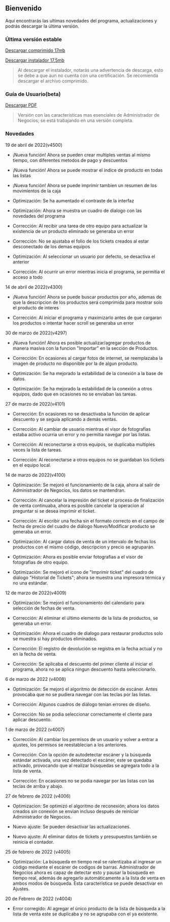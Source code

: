 ## Bienvenido

Aquí encontrarás las ultimas novedades del programa, actualizaciones y podrás descargar la última versión.

### Última versión estable
[Descargar comprimido 17mb](https://github.com/adnsware/administradordenegocios/raw/gh-pages/adn_setup.rar)

[Descargar instalador 17.5mb](https://github.com/adnsware/administradordenegocios/raw/gh-pages/adn_setup.exe)
>Al descargar el instalador, notarás una advertencia de descarga, esto se debe a que aun no cuenta con una certificación. Se recomienda descargar el archivo comprimido.

### Guía de Usuario(beta)
[Descargar PDF](https://github.com/adnsware/administradordenegocios/raw/gh-pages/Guia%20Administrador%20de%20Negocios.pdf)
>Versión con las caracteristicas mas esenciales de Administrador de Negocios; se está trabajando en una versión completa.

### Novedades
19 de abril de 2022(v4500)

  - ¡Nueva función! Ahora se pueden crear multiples ventas al mismo tiempo, con diferentes metodos de pago y descuentos
  
  - ¡Nueva función! Ahora se puede mostrar el indice de producto en todas las listas
	
  - ¡Nueva función! Ahora se puede imprimir tambien un resumen de los movimientos de la caja
	
  - Optimización: Se ha aumentado el contraste de la interfaz
	
  - Optimización: Ahora se muestra un cuadro de dialogo con las novedades del programa
	
  - Corrección: Al recibir una tarea de otro equipo para actualizar la existencia de un producto eliminado se generaba un error
	
  - Corrección: No se ajustaba el folio de los tickets creados al estar desconectado de los demas equipos
	
  - Optimización: Al seleccionar un usuario por defecto, se desactiva el anterior
	
  - Corrección: Al ocurrir un error mientras inicia el programa, se permitia el acceso a todo

14 de abril de 2022(v4300)

  - ¡Nueva función! Ahora se puede buscar productos por año, ademas de que la descripcion de los productos será comprimida para mostrar solo el producto de interes
	
  - Corrección: Al iniciar el programa y maximizarlo antes de que cargaran los productos o intentar hacer scroll se generaba un error

30 de marzo de 2022(v4297)

  - ¡Nueva función! Ahora es posible actualizar/agregar productos de manera masiva con la funcion "Importar" en la sección de Productos.
	
  - Corrección: En ocasiones al cargar fotos de internet, se reemplazaba la imagen de producto no disponible por la de algun producto.
	
  - Optimización: Se ha mejorado la estabilidad de la conexión a la base de datos.
	
  - Optimización: Se ha mejorado la estabilidad de la conexión a otros equipos, dado que en ocasiones no se enviaban las tareas.

27 de marzo de 2022(v4101)

  - Corrección: En ocasiones no se desactivaba la función de aplicar descuento y se seguía aplicando a demás ventas.
	
  - Corrección: Al cambiar de usuario mientras el visor de fotografias estaba activo ocurria un error y no permitia navegar por las listas.
	
  - Corrección: Al reconectarse a otros equipos, se duplicaba multiples veces la lista de tareas.
	
  - Corrección: Al reconectarse a otros equipos no se guardaban los tickets en el equipo local.
	
14 de marzo de 2022(v4100)

  - Optimización: Se mejoró el funcionamiento de la caja, ahora al salir de Administrador de Negocios, los datos se mantendran.
	
  - Corrección: Al cancelar la impresión del ticket el proceso de finalización de venta continuaba, ahora es posible cancelar la operacion al preguntar si se desea imprimir el ticket.
	
  - Corrección: Al escribir una fecha sin el formato correcto en el campo de fecha de precio del cuadro de diálogo Nuevo/Modificar producto se generaba un error.
	
  - Optimización: Al cargar datos de venta de un intervalo de fechas los productos con el mismo código, descripcion y precio se agruparán.
	
  - Optimización: Ahora es posible enviar fotografias a el visor de fotografias de otro equipo.
	
  - Optimización: Se mejoró el icono de "Imprimir ticket" del cuadro de diálogo "Historial de Tickets"; ahora se muestra una impresora térmica y no una estándar.

12 de marzo de 2022(v4009)

  - Optimización: Se mejoró el funcionamiento del calendario para selección de fechas de venta.
	
  - Corrección: Al eliminar el último elemento de la lista de productos, se generaba un error.
	
  - Optimización: Ahora el cuadro de dialogo para restaurar productos solo se muestra si hay productos eliminados.
	
  - Corrección: El registro de devolución se registra en la fecha actual y no en la fecha de venta.
	
  - Corrección: Se aplicaba el descuento del primer cliente al iniciar el programa, ahora no se aplica ningun descuento hasta seleccionarlo.

6 de marzo de 2022 (v4008)

  - Optimización: Se mejoró el algoritmo de detección de escáner. Antes provocaba que no se pudiera navegar con las teclas por las listas.
	
  - Corrección: Algunos cuadros de diálogo tenian errores de diseño.
	
  - Corrección: No se podia seleccionar correctamente el cliente para aplicar descuento.

1 de marzo de 2022 (v4007)

  - Corrección: Al cambiar los permisos de un usuario y volver a entrar a ajustes, los permisos se reestablecian a los anteriores.
	
  - Corrección: Con la opción de autodetectar escáner y la búsqueda estándar activada, una vez detectado el escáner, este se quedaba activado, provocando que al realizar búsquedas se agregara todo a la lista de venta.
	
  - Corrección: En ocasiones no se podia navegar por las listas con las teclas de arriba y abajo.

27 de febrero de 2022 (v4006)

  - Optimizacion: Se optimizó el algoritmo de reconexión; ahora los datos creados sin conexión se envian incluso después de reiniciar Administrador de Negocios.
	
  - Nuevo ajuste: Se pueden desactivar las actualizaciones.
	
  - Nuevo ajuste: Al eliminar datos de tickets y presupuestos también se reinicia el contador.

25 de febrero de 2022 (v4005)

  - Optimización: La búsqueda en tiempo real se ralentizaba al ingresar un código mediante el escáner de codigos de barras. Administrador de Negocios ahora es capaz de detectar esto y pausar la búsqueda en tiempo real, además de agregarlo automáticamente a la lista de venta en ambos modos de búsqueda. Esta característica se puede desactivar en Ajustes.

20 de Febrero de 2022 (v4004)

  - Error corregido: Al agregar el único producto de la lista de búsqueda a la lista de venta este se duplicaba y no se agrupaba con el ya existente.
